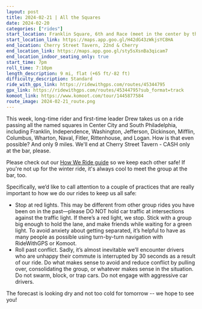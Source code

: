 ```yaml
---
layout: post
title: 2024-02-21 | All the Squares
date: 2024-02-20
categories: ["rides"]
start_location: Franklin Square, 6th and Race (meet in the center by the fountain)
start_location_link: https://maps.app.goo.gl/H42dG43zWkjsYC8HA
end_location: Cherry Street Tavern, 22nd & Cherry
end_location_link: https://maps.app.goo.gl/sty5sXsnBa3qicam7
end_location_indoor_seating_only: true
start_time: 7pm
roll_time: 7:10pm
length_description: 9 mi, flat (+65 ft/-82 ft)
difficulty_description: Standard
ride_with_gps_link: https://ridewithgps.com/routes/45344795
gpx_link: https://ridewithgps.com/routes/45344795?sub_format=track
komoot_link: https://www.komoot.com/tour/1445877584
route_image: 2024-02-21_route.png
---
```


This week, long-time rider and first-time leader Drew takes us on a ride passing all the named squares in Center City and South Philadelphia, including Franklin, Independence, Washington, Jefferson, Dickinson, Mifflin, Columbus, Wharton, Naval, Fitler, Rittenhouse, and Logan. How is that even possible? And only 9 miles. We'll end at Cherry Street Tavern - CASH only at the bar, please. 

Please check out our [How We Ride guide](https://wednightrides.org/how-we-ride/) so we keep each other safe! If you're not up for the winter ride, it's always cool to meet the group at the bar, too.

Specifically, we’d like to call attention to a couple of practices that are really important to how we do our rides to keep us all safe:
 
* Stop at red lights. This may be different from other group rides you have been on in the past—please DO NOT hold car traffic at intersections against the traffic light. If there’s a red light, we stop. Stick with a group big enough to hold the lane, and make friends while waiting for a green light. To avoid anxiety about getting separated, it’s helpful to have as many people as possible using turn-by-turn navigation with RideWithGPS or Komoot.
* Roll past conflict. Sadly, it’s almost inevitable we’ll encounter drivers who are unhappy their commute is interrupted by 30 seconds as a result of our ride. Do what makes sense to avoid and reduce conflict by pulling over, consolidating the group, or whatever makes sense in the situation. Do not swarm, block, or trap cars. Do not engage with aggressive car drivers.

The forecast is looking dry and not too cold for tomorrow -- we hope to see you!
